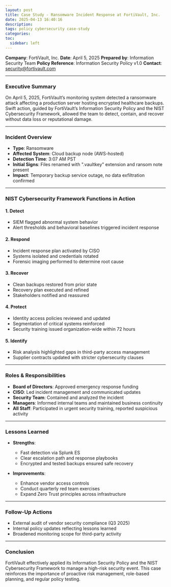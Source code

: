 ```yaml
---
layout: post
title: Case Study - Ransomware Incident Response at FortiVault, Inc.
date: 2025-04-13 16:40:16
description: 
tags: policy cybersecurity case-study
categories:
toc:
  sidebar: left
---
```



**Company**: FortiVault, Inc.
**Date**: April 5, 2025
**Prepared by**: Information Security Team
**Policy Reference**: Information Security Policy v1.0
**Contact**: [security@fortivault.com](mailto:security@fortivault.com)

---

### Executive Summary

On April 5, 2025, FortiVault’s monitoring system detected a ransomware attack affecting a production server hosting encrypted healthcare backups. Swift action, guided by FortiVault’s Information Security Policy and the NIST Cybersecurity Framework, allowed the team to detect, contain, and recover without data loss or reputational damage.

---

### Incident Overview

* **Type**: Ransomware
* **Affected System**: Cloud backup node (AWS-hosted)
* **Detection Time**: 3:07 AM PST
* **Initial Signs**: Files renamed with ".vaultkey" extension and ransom note present
* **Impact**: Temporary backup service outage, no data exfiltration confirmed

---

### NIST Cybersecurity Framework Functions in Action

#### **1. Detect**

* SIEM flagged abnormal system behavior
* Alert thresholds and behavioral baselines triggered incident response

#### **2. Respond**

* Incident response plan activated by CISO
* Systems isolated and credentials rotated
* Forensic imaging performed to determine root cause

#### **3. Recover**

* Clean backups restored from prior state
* Recovery plan executed and refined
* Stakeholders notified and reassured

#### **4. Protect**

* Identity access policies reviewed and updated
* Segmentation of critical systems reinforced
* Security training issued organization-wide within 72 hours

#### **5. Identify**

* Risk analysis highlighted gaps in third-party access management
* Supplier contracts updated with stricter cybersecurity clauses

---

### Roles & Responsibilities

* **Board of Directors**: Approved emergency response funding
* **CISO**: Led incident management and communicated updates
* **Security Team**: Contained and analyzed the incident
* **Managers**: Informed internal teams and maintained business continuity
* **All Staff**: Participated in urgent security training, reported suspicious activity

---

### Lessons Learned

* **Strengths**:

  * Fast detection via Splunk ES
  * Clear escalation path and response playbooks
  * Encrypted and tested backups ensured safe recovery

* **Improvements**:

  * Enhance vendor access controls
  * Conduct quarterly red team exercises
  * Expand Zero Trust principles across infrastructure

---

### Follow-Up Actions

* External audit of vendor security compliance (Q3 2025)
* Internal policy updates reflecting lessons learned
* Broadened monitoring scope for third-party activity

---

### Conclusion

FortiVault effectively applied its Information Security Policy and the NIST Cybersecurity Framework to manage a high-risk security event. This case reinforces the importance of proactive risk management, role-based planning, and regular policy testing.
